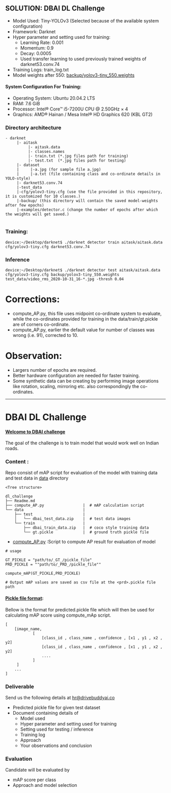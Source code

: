 ## SOLUTION: DBAI DL Challenge
- Model Used: Tiny-YOLOv3 (Selected because of the available system configuration)
- Framework: Darknet
- Hyper parameter and setting used for training:
  -  Learning Rate: 0.001
  -  Momentum: 0.9
  -  Decay: 0.0005
  -  Used transfer learning to used previously trained weights of darknet53.conv.74 
- Training Logs: train_log.txt
- Model weights after 550: [backup/yolov3-tiny_550.weights](https://drive.google.com/file/d/1pjI6QFcXpxjatNyCQIL5rNr1MJ8fcseF/view?usp=sharing) 

#### System Configuration For Training:
- Operating System: Ubuntu 20.04.2 LTS
- RAM: 7.6 GiB
- Processor: Intel® Core™ i5-7200U CPU @ 2.50GHz × 4 
- Graphics: AMD® Hainan / Mesa Intel® HD Graphics 620 (KBL GT2)

### Directory architecture
```
- darknet
     |- aitask
          |- aitask.data
          |- classes.names
          |- train.txt (*.jpg files path for training)
          |- test.txt  (*.jpg files path for testing)
     |- dataset
     |     |-a.jpg (for sample file a.jpg)
     |     |-a.txt (file containing class and co-ordinate details in YOLO-style)
     |- darknet53.conv.74
     |-test_data
     |-cfg/yolov3-tiny.cfg (use the file provided in this repository, it is customized for 10 classes.)
     |-backup/ (this directory will contain the saved model-weights after few epochs)
     |-examples/detector.c (change the number of epochs after which the weights will get saved.)
     
```     
### Training:
```
device:~/Desktop/darknet$ ./darknet detector train aitask/aitask.data cfg/yolov3-tiny.cfg darknet53.conv.74
```

### Inference
```
device:~/Desktop/darknet$ ./darknet detector test aitask/aitask.data cfg/yolov3-tiny.cfg backup/yolov3-tiny_550.weights test_data/video_rms_2020-10-31_16-*.jpg -thresh 0.04
```

# Corrections:
- compute_AP.py, this file uses midpoint co-ordinate system to evaluate, while the co-ordinates provided for training in the data/train/gt.pickle are of corners co-ordinate.
- compute_AP.py, earlier the default value for number of classes was wrong (i.e. 91), corrected to 10.

# Observation:
- Largers number of epochs are required.
- Better hardware configuration are needed for faster training.
- Some synthetic data can be creating by performing image operations like rotation, scaling, mirroring etc. also correspondingly the co-ordinates.

----
# DBAI DL Challenge

#### <u>Welcome to DBAI challenge</u>
The goal of the challenge is to train model that would work well on Indian roads.


### Content :

Repo consist of mAP script for evaluation of the model with training data and test data in [data](data) directory


```
<Tree structure>

dl_challenge
├── Readme.md
├── compute_AP.py                 |  # mAP calculation script
└── data                          |
    ├── test                      |
    │   └── dbai_test_data.zip    |  # test data images
    └── train                     |
        ├── dbai_train_data.zip   |  # coco style training data
        └── gt.pickle             |  # ground truth pickle file

```


- [compute_AP.py](compute_AP.py) :Script to compute AP result for evaluation of model
```
# usage 

GT_PICKLE = "path/to/_GT_/pickle_file"
PRD_PICKLE = ""path/to/_PRD_/pickle_file""

compute_mAP(GT_PICKLE,PRD_PICKLE)

# Output mAP values are saved as csv file at the <prd>.pickle file path 
```


#### <u>Pickle file format</u>:
Bellow is the format for predicted.pickle file which will then be used for calculating mAP score using compute_mAp script.

```
[
    [image_name,
            [ 
                [class_id , class_name , confidence , [x1 , y1 , x2 , y2]
                [class_id , class_name , confidence , [x1 , y1 , x2 , y2]
                ....
            ]
     ]
    ...
]
```

### Deliverable
Send us the following details at [hr@drivebuddyai.co](hr@drivebuddyai.co)
- Predicted pickle file for given test dataset
- Document containing details of
  - Model used
  - Hyper parameter and setting used for training
  - Setting used for testing / inference
  - Training log
  - Approach
  - Your observations and conclusion

### Evaluation

Candidate will be evaluated by
- mAP score per class
- Approach and model selection
